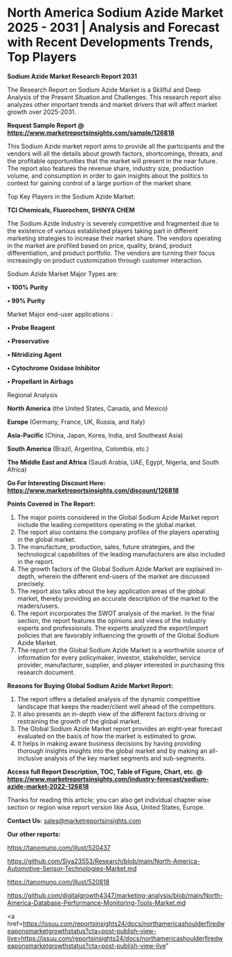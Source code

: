 # North America Sodium Azide Market 2025 - 2031 | Analysis and Forecast with Recent Developments Trends, Top Players

<strong>Sodium Azide Market Research Report 2031</strong>

The Research Report on Sodium Azide Market is a Skillful and Deep Analysis of the Present Situation and Challenges. This research report also analyzes other important trends and market drivers that will affect market growth over 2025-2031.

<strong>Request Sample Report @ <a href=https://www.marketreportsinsights.com/sample/126818>https://www.marketreportsinsights.com/sample/126818</a></strong>

This Sodium Azide market report aims to provide all the participants and the vendors will all the details about growth factors, shortcomings, threats, and the profitable opportunities that the market will present in the near future. The report also features the revenue share, industry size, production volume, and consumption in order to gain insights about the politics to contest for gaining control of a large portion of the market share.

Top Key Players in the Sodium Azide Market:

<strong>TCI Chemicals, Fluorochem, SHINYA CHEM</strong>

The Sodium Azide Industry is severely competitive and fragmented due to the existence of various established players taking part in different marketing strategies to increase their market share. The vendors operating in the market are profiled based on price, quality, brand, product differentiation, and product portfolio. The vendors are turning their focus increasingly on product customization through customer interaction.

Sodium Azide Market Major Types are:

<strong>• 100% Purity

• 99% Purity</strong>

Market Major end-user applications :

<strong>• Probe Reagent

• Preservative

• Nitridizing Agent

• Cytochrome Oxidase Inhibitor

• Propellant in Airbags</strong>

Regional Analysis

</u><strong><b>North America</b></strong> (the United States, Canada, and Mexico)

<strong><b>Europe </b></strong>(Germany, France, UK, Russia, and Italy)

<strong><b>Asia-Pacific</b></strong> (China, Japan, Korea, India, and Southeast Asia)

<strong><b>South America</b></strong> (Brazil, Argentina, Colombia, etc.)

<strong><b>The Middle East and Africa</b></strong> (Saudi Arabia, UAE, Egypt, Nigeria, and South Africa)

<strong>Go For Interesting Discount Here: <a href=https://www.marketreportsinsights.com/discount/126818>https://www.marketreportsinsights.com/discount/126818</a></strong>

<strong>Points Covered in The Report:</strong>
<ol>
  <li>The major points considered in the Global Sodium Azide Market report include the leading competitors operating in the global market.</li>
  <li>The report also contains the company profiles of the players operating in the global market.</li>
  <li>The manufacture, production, sales, future strategies, and the technological capabilities of the leading manufacturers are also included in the report.</li>
  <li>The growth factors of the Global Sodium Azide Market are explained in-depth, wherein the different end-users of the market are discussed precisely.</li>
  <li>The report also talks about the key application areas of the global market, thereby providing an accurate description of the market to the readers/users.</li>
  <li>The report incorporates the SWOT analysis of the market. In the final section, the report features the opinions and views of the industry experts and professionals. The experts analyzed the export/import policies that are favorably influencing the growth of the Global Sodium Azide Market.</li>
  <li>The report on the Global Sodium Azide Market is a worthwhile source of information for every policymaker, investor, stakeholder, service provider, manufacturer, supplier, and player interested in purchasing this research document.</li>
</ol>
<strong>Reasons for Buying Global Sodium Azide Market Report:</strong>

<ol>
  <li>The report offers a detailed analysis of the dynamic competitive landscape that keeps the reader/client well ahead of the competitors.</li>
  <li>It also presents an in-depth view of the different factors driving or restraining the growth of the global market.</li>
  <li>The Global Sodium Azide Market report provides an eight-year forecast evaluated on the basis of how the market is estimated to grow.</li>
  <li>It helps in making aware business decisions by having providing thorough insights insights into the global market and by making an all-inclusive analysis of the key market segments and sub-segments.</li>
</ol>
<strong>Access full Report Description, TOC, Table of Figure, Chart, etc. @ <a href=https://www.marketreportsinsights.com/industry-forecast/sodium-azide-market-2022-126818>https://www.marketreportsinsights.com/industry-forecast/sodium-azide-market-2022-126818</a></strong>


Thanks for reading this article; you can also get individual chapter wise section or region wise report version like Asia, United States, Europe.

<strong>Contact Us:</strong>
sales@marketreportsinsights.com

<strong>Our other reports:</strong>

<a href=https://tanomuno.com/illust/520437>https://tanomuno.com/illust/520437</a>

<a href=https://github.com/Siya23553/Research/blob/main/North-America-Automotive-Sensor-Technologies-Market.md>https://github.com/Siya23553/Research/blob/main/North-America-Automotive-Sensor-Technologies-Market.md</a>

<a href=https://tanomuno.com/illust/520818>https://tanomuno.com/illust/520818</a>

<a href=https://github.com/digitalgrowth4347/marketing-analysis/blob/main/North-America-Database-Performance-Monitoring-Tools-Market.md>https://github.com/digitalgrowth4347/marketing-analysis/blob/main/North-America-Database-Performance-Monitoring-Tools-Market.md</a>

<a href=https://issuu.com/reportsinsights24/docs/northamericashoulderfiredweaponsmarketgrowthstatus?cta=post-publish-view-live>https://issuu.com/reportsinsights24/docs/northamericashoulderfiredweaponsmarketgrowthstatus?cta=post-publish-view-live</a>"
